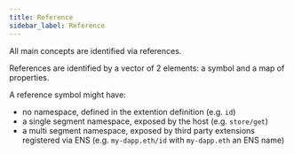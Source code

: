```yaml
---
title: Reference
sidebar_label: Reference
---
```


All main concepts are identified via references.

References are identified by a vector of 2 elements: a symbol and a map of properties.

A reference symbol might have:

* no namespace, defined in the extention definition (e.g. `id`)
* a single segment namespace, exposed by the host (e.g. `store/get`)
* a multi segment namespace, exposed by third party extensions registered via ENS (e.g. `my-dapp.eth/id` with `my-dapp.eth` an ENS name)
